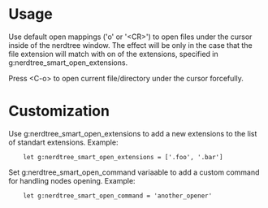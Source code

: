 # Usage

Use default open mappings ('o' or '\<CR\>') to open files under the cursor
inside of the nerdtree window.  The effect will be only in the case that the 
file extension will match with on of the extensions, specified in
g:nerdtree_smart_open_extensions.

Press \<C-o\> to open current file/directory under the cursor forcefully.

# Customization

Use g:nerdtree_smart_open_extensions to add a new extensions to the list of
standart extensions. Example:

        let g:nerdtree_smart_open_extensions = ['.foo', '.bar']


Set g:nerdtree_smart_open_command variaable to add a custom command for handling 
nodes opening. Example:

        let g:nerdtree_smart_open_command = 'another_opener'

